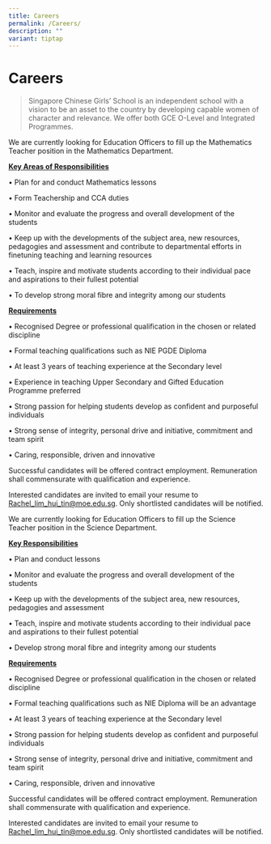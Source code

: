 ```yaml
---
title: Careers
permalink: /Careers/
description: ""
variant: tiptap
---
```

<h1><strong>Careers</strong></h1>
<blockquote>
<p>Singapore Chinese Girls’ School is an independent school with a vision
to be an asset to the country by developing capable women of character
and relevance. We offer both GCE O-Level and Integrated Programmes.</p>
</blockquote>
<p>We are currently looking for Education Officers to fill up the Mathematics
Teacher position in the Mathematics Department.</p>
<p><strong><u>Key Areas of Responsibilities</u></strong>
</p>
<p>• Plan for and conduct Mathematics lessons</p>
<p>• Form Teachership and CCA duties</p>
<p>• Monitor and evaluate the progress and overall development of the students</p>
<p>• Keep up with the developments of the subject area, new resources, pedagogies
and assessment and contribute to departmental efforts in finetuning teaching
and learning resources</p>
<p>• Teach, inspire and motivate students according to their individual pace
and aspirations to their fullest potential</p>
<p>• To develop strong moral fibre and integrity among our students</p>
<p><strong><u>Requirements</u></strong>
</p>
<p>• Recognised Degree or professional qualification in the chosen or related
discipline</p>
<p>• Formal teaching qualifications such as NIE PGDE Diploma</p>
<p>• At least 3 years of teaching experience at the Secondary level</p>
<p>• Experience in teaching Upper Secondary and Gifted Education Programme
preferred</p>
<p>• Strong passion for helping students develop as confident and purposeful
individuals</p>
<p>• Strong sense of integrity, personal drive and initiative, commitment
and team spirit</p>
<p>• Caring, responsible, driven and innovative</p>
<p>Successful candidates will be offered contract employment. Remuneration
shall commensurate with qualification and experience.</p>
<p>Interested candidates are invited to email your resume to <a href="mailto:Rachel_lim_hui_tin@moe.edu.sg" rel="noopener noreferrer nofollow" target="_blank">Rachel_lim_hui_tin@moe.edu.sg</a>.
Only shortlisted candidates will be notified.</p>
<p></p>
<p>We are currently looking for Education Officers to fill up the Science
Teacher position in the Science Department.</p>
<p><strong><u>Key Responsibilities</u></strong>
</p>
<p>• Plan and conduct lessons</p>
<p>• Monitor and evaluate the progress and overall development of the students</p>
<p>• Keep up with the developments of the subject area, new resources, pedagogies
and assessment</p>
<p>• Teach, inspire and motivate students according to their individual pace
and aspirations to their fullest potential</p>
<p>• Develop strong moral fibre and integrity among our students</p>
<p><strong><u>Requirements</u></strong>
</p>
<p>• Recognised Degree or professional qualification in the chosen or related
discipline</p>
<p>• Formal teaching qualifications such as NIE Diploma will be an advantage</p>
<p>• At least 3 years of teaching experience at the Secondary level</p>
<p>• Strong passion for helping students develop as confident and purposeful
individuals</p>
<p>• Strong sense of integrity, personal drive and initiative, commitment
and team spirit</p>
<p>• Caring, responsible, driven and innovative</p>
<p>Successful candidates will be offered contract employment. Remuneration
shall commensurate with qualification and experience.</p>
<p></p>
<p>Interested candidates are invited to email your resume to <a href="mailto:Rachel_lim_hui_tin@moe.edu.sg" rel="noopener noreferrer nofollow" target="_blank">Rachel_lim_hui_tin@moe.edu.sg</a>.
Only shortlisted candidates will be notified.</p>
<p></p>
<p></p>
<p></p>